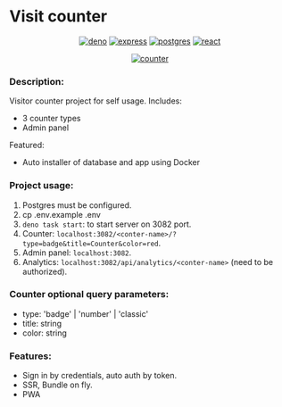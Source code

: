 # Visit counter

<div align="center">

  [![deno](https://img.shields.io/badge/deno-2.1-blue?logo=deno)](#)
  [![express](https://img.shields.io/badge/express-4-blue?logo=express)](#)
  [![postgres](https://img.shields.io/badge/Postgres-17-blue?logo=postgresql)](#)
  [![react](https://img.shields.io/badge/React-18-blue?logo=react)](#)

  [![counter](https://counter.daytec.ru/counter-example)](#)

</div>

### Description:
Visitor counter project for self usage.
Includes:
- 3 counter types
- Admin panel

Featured:
- Auto installer of database and app using Docker

### Project usage:
1. Postgres must be configured.
2. cp .env.example .env
3. `deno task start`: to start server on 3082 port.
4. Counter: `localhost:3082/<conter-name>/?type=badge&title=Counter&color=red`.
5. Admin panel: `localhost:3082`.
6. Analytics: `localhost:3082/api/analytics/<conter-name>` (need to be authorized).

### Counter optional query parameters:
- type: 'badge' | 'number' | 'classic'
- title: string
- color: string

### Features:
- Sign in by credentials, auto auth by token.
- SSR, Bundle on fly.
- PWA